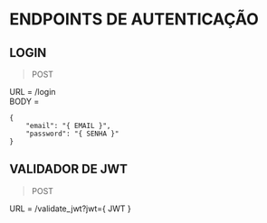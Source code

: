 # ENDPOINTS DE AUTENTICAÇÃO

## LOGIN
> POST

URL = /login  
BODY =
```
{
    "email": "{ EMAIL }",
    "password": "{ SENHA }"
}
```

## VALIDADOR DE JWT
> POST

URL = /validate_jwt?jwt={ JWT }